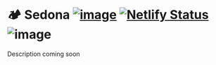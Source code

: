 
# 🏕️ Sedona [![image](https://img.shields.io/badge/click_to_demo-blue)](https://senoda.netlify.app/) [![Netlify Status](https://api.netlify.com/api/v1/badges/1c2bfc8f-b78b-4b37-8cfd-5807c1eaeadc/deploy-status)](https://app.netlify.com/sites/senoda/deploys) ![image](https://img.shields.io/badge/23.3.0-43853D?style=for-the-badge&logo=node.js&logoColor=white&style=flat)

<!-- [![Netlify Status](https://api.netlify.com/api/v1/badges/1c2bfc8f-b78b-4b37-8cfd-5807c1eaeadc/deploy-status)](https://app.netlify.com/sites/dorobinski/deploys) -->

Description coming soon
